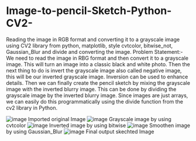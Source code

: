 # Image-to-pencil-Sketch-Python-CV2-
Reading the image in RGB format and converting it to a grayscale image using CV2 library from python, matplotlib, style cvtcolor, bitwise_not, Gaussian_Blur and divide and converting the image.
Problem Statement:-
We need to read the image in RBG format and then convert it to a grayscale image. This will turn an image into a classic black and white photo.
Then the next thing to do is invert the grayscale image also called negative image, this will be our inverted grayscale image. Inversion can be used to enhance details. Then we can finally create the pencil sketch by mixing the grayscale image with the inverted blurry image.
This can be done by dividing the grayscale image by the inverted blurry image. Since images are just arrays, we can easily do this programmatically using the divide function from the cv2 library in Python.

![image](https://user-images.githubusercontent.com/112110549/192283663-6051f8d8-c5c7-463f-94e7-2f3dd224deb8.png)
Imported original Image
![image](https://user-images.githubusercontent.com/112110549/192283851-35b3c883-2261-4ed7-a1dd-f6d677a617a9.png)
Grayscale image by using cvtcolor
![image](https://user-images.githubusercontent.com/112110549/192284042-373a9c7d-a552-4aab-83e8-5fb9e325d563.png)
Inverted image by using bitwise
![image](https://user-images.githubusercontent.com/112110549/192284183-a511b5e5-aabb-47bd-b809-2581bbbc681b.png)
Smoothen image by using Gaussian_Blur 
![image](https://user-images.githubusercontent.com/112110549/192284338-943e90cf-3043-4115-95ea-0c82f392d45e.png)
Final output skechted Image

